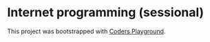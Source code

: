 # Internet programming (sessional)

This project was bootstrapped with [Coders Playground](https://cse-326-project.web.app).
